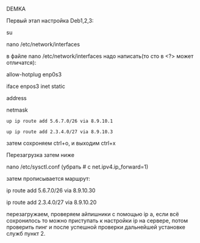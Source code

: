 DEMKA

Первый этап настройка Deb1,2,3:

su

nano /etc/network/interfaces

в файле nano /etc/network/interfaces надо написать(то сто в <?> может отличатся):

allow-hotplug enp0s3

iface enpos3 inet static

address <ip>

netmask <mas>

    up ip route add 5.6.7.0/26 via 8.9.10.1
    
    up ip route add 2.3.4.0/27 via 8.9.10.3
    
затем сохроняем ctrl+o, и выходим ctrl+x

Перезагрузка затем ниже

nano /etc/sysctl.conf (убрать # с net.ipv4.ip_forward=1)

затем прописывается маршрут:

ip route add 5.6.7.0/26 via 8.9.10.30

ip route add 2.3.4.0/27 via 8.9.10.20

перезагружаем, проверяем айпишники с помощью ip a, если всё сохронилось то можно приступать к настройки ip на сервере, потом проверить пинг и после успешной проверки дальнейшей установке служб пункт 2.
